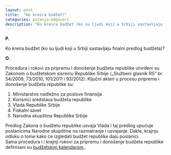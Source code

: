```yaml
---
layout: post
title:  "Ko kreira budžet?"
categories: pitanja-odgovori
description: "Ko kreira budžet (ko su ljudi koji u Srbiji sastavljaju finalni predlog budžeta)?"
---
```


**P.**

Ko kreira budžet (ko su ljudi koji u Srbiji sastavljaju finalni predlog budžeta)?


**O.**

<div class="justify">
Procedura i rokovi za pripremu i donošenje budžeta republike utvrđeni su Zakonom o budžetskom sisremu Republike Srbije („Službeni glasnik RS“ br. 54/2009, 73/2010, 101/2011 i 93/2012).
Ključni akteri u procesu pripreme i donošenje budžeta republike su:<br/>
<ol>
<li> Ministarstvo nadležno za poslove finansija </li>
<li> Korisnici sredstava budžeta republike </li>
<li> Vlada Republike Srbije </li>
<li> Fiskalni savet </li>
<li> Narodna skupština Republike Srbije </li>
</ol>
Predlog Zakona o budžetu republike usvaja Vlada i taj predlog upućuje poslanicima Narodne skupštine na razmatranje i usvajanje. Dakle, krajnju odluku o tome kako će izgledati budžet republike daju poslanici.<br/>
Sama procedura i i krajnji rokovi za pripremu i donošenje budžeta republike definisani su  <a href="{{ site.baseurl }}/stranice/Budžetski-kalendar/" > budžetskim kalendarom </a>. </div>